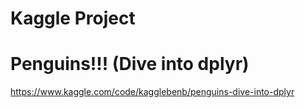 # Kaggle Project

# Penguins!!! (Dive into dplyr)
https://www.kaggle.com/code/kagglebenb/penguins-dive-into-dplyr

